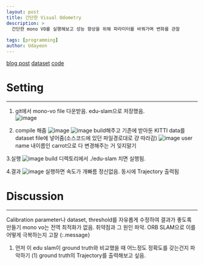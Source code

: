 ```yaml
---
layout: post
title: 간단한 Visual Odometry
description: >
  간단한 mono VO를 실행해보고 성능 향상을 위해 파라미터를 바꿔가며 변화를 관찰
  
tags: [programming]
author: Udayeon
---
```

[blog post](https://avisingh599.github.io/vision/monocular-vo/)
[dataset](http://www.cvlibs.net/datasets/kitti/eval_odometry.php)
[code](https://github.com/avisingh599/mono-vo)

# Setting
* * *

1. git에서 mono-vo file 다운받음. edu-slam으로 저장했음.   
![image](https://user-images.githubusercontent.com/69246778/128284681-c5ce865e-13ce-4307-9c3e-f999f7073a9b.png)   
   
2. compile 해줌
![image](https://user-images.githubusercontent.com/69246778/128284910-bcf3ac07-1f41-44af-905f-72781ba638ea.png)
![image](https://user-images.githubusercontent.com/69246778/128285083-402ffd8b-def8-431b-9926-dd02150c859b.png)
build해주고 기존에 받아둔 KITTI data를 dataset file에 넣어줌(소스코드에 있던 파일경로대로 걍 따라감)
![image](https://user-images.githubusercontent.com/69246778/128285198-a10f2d11-db08-4d7f-8197-4cd3a3c436a5.png)
user name 내이름인 carrot으로 다 변경해주는 거 잊지말기

3.실행
![image](https://user-images.githubusercontent.com/69246778/128285345-b23685f2-260c-47db-85e7-a530bb714938.png)
build 디렉토리에서 ./edu-slam 치면 실행됨.

4.결과
![image](https://user-images.githubusercontent.com/69246778/128285518-6f029980-2c64-4132-b545-5813623667a0.png)
실행하면 속도가 개빠름 정신없음. 동시에 Trajectory 출력됨

# Discussion
* * *
Calibration parameter나 dataset, threshold를 자유롭게 수정하여 결과가 좋도록 만들기
mono vo는 전역 최적화가 없음. 취약점과 그 원인 파악.
ORB SLAM으로 이를 어떻게 극복하는지 고찰
{:.message}

1. 먼저 이 edu slam이 ground truth와 비교했을 때 어느정도 정확도를 갖는건지 파악하기
(1) ground truth의 Trajectory를 출력해보고 싶음.

